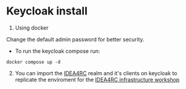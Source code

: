 # Keycloak install 

1. Using docker

Change the default admin password for better security.

- To run the keycloak compose run:

```shell
docker compose up -d 
```

2. You can import the [IDEA4RC](./realm-export.json) realm and it's clients on keycloak to replicate the enviroment for the [IDEA4RC infrastructure workshop](https://gitlab.lst.tfo.upm.es/idea4rc/workshop-infrastructure) 